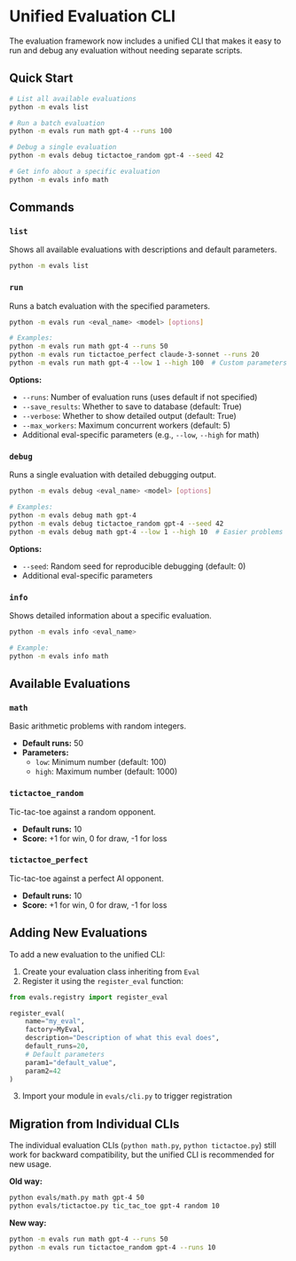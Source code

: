 # Unified Evaluation CLI

The evaluation framework now includes a unified CLI that makes it easy to run and debug any evaluation without needing separate scripts.

## Quick Start

```bash
# List all available evaluations
python -m evals list

# Run a batch evaluation
python -m evals run math gpt-4 --runs 100

# Debug a single evaluation
python -m evals debug tictactoe_random gpt-4 --seed 42

# Get info about a specific evaluation
python -m evals info math
```

## Commands

### `list`
Shows all available evaluations with descriptions and default parameters.

```bash
python -m evals list
```

### `run`
Runs a batch evaluation with the specified parameters.

```bash
python -m evals run <eval_name> <model> [options]

# Examples:
python -m evals run math gpt-4 --runs 50
python -m evals run tictactoe_perfect claude-3-sonnet --runs 20
python -m evals run math gpt-4 --low 1 --high 100  # Custom parameters
```

**Options:**
- `--runs`: Number of evaluation runs (uses default if not specified)
- `--save_results`: Whether to save to database (default: True)
- `--verbose`: Whether to show detailed output (default: True)
- `--max_workers`: Maximum concurrent workers (default: 5)
- Additional eval-specific parameters (e.g., `--low`, `--high` for math)

### `debug`
Runs a single evaluation with detailed debugging output.

```bash
python -m evals debug <eval_name> <model> [options]

# Examples:
python -m evals debug math gpt-4
python -m evals debug tictactoe_random gpt-4 --seed 42
python -m evals debug math gpt-4 --low 1 --high 10  # Easier problems
```

**Options:**
- `--seed`: Random seed for reproducible debugging (default: 0)
- Additional eval-specific parameters

### `info`
Shows detailed information about a specific evaluation.

```bash
python -m evals info <eval_name>

# Example:
python -m evals info math
```

## Available Evaluations

### `math`
Basic arithmetic problems with random integers.
- **Default runs:** 50
- **Parameters:**
  - `low`: Minimum number (default: 100)
  - `high`: Maximum number (default: 1000)

### `tictactoe_random`
Tic-tac-toe against a random opponent.
- **Default runs:** 10
- **Score:** +1 for win, 0 for draw, -1 for loss

### `tictactoe_perfect`
Tic-tac-toe against a perfect AI opponent.
- **Default runs:** 10
- **Score:** +1 for win, 0 for draw, -1 for loss

## Adding New Evaluations

To add a new evaluation to the unified CLI:

1. Create your evaluation class inheriting from `Eval`
2. Register it using the `register_eval` function:

```python
from evals.registry import register_eval

register_eval(
    name="my_eval",
    factory=MyEval,
    description="Description of what this eval does",
    default_runs=20,
    # Default parameters
    param1="default_value",
    param2=42
)
```

3. Import your module in `evals/cli.py` to trigger registration

## Migration from Individual CLIs

The individual evaluation CLIs (`python math.py`, `python tictactoe.py`) still work for backward compatibility, but the unified CLI is recommended for new usage.

**Old way:**
```bash
python evals/math.py math gpt-4 50
python evals/tictactoe.py tic_tac_toe gpt-4 random 10
```

**New way:**
```bash
python -m evals run math gpt-4 --runs 50
python -m evals run tictactoe_random gpt-4 --runs 10
``` 